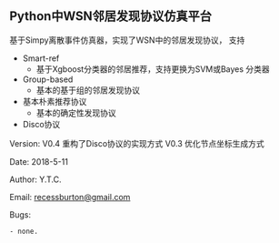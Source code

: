## Python中WSN邻居发现协议仿真平台

基于Simpy离散事件仿真器，实现了WSN中的邻居发现协议，
支持
- Smart-ref
    + 基于Xgboost分类器的邻居推荐，支持更换为SVM或Bayes
    分类器
- Group-based
    + 基本的基于组的邻居发现协议
- 基本朴素推荐协议
    + 基本的确定性发现协议
- Disco协议

Version:
    V0.4 重构了Disco协议的实现方式
    V0.3 优化节点坐标生成方式

Date: 2018-5-11

Author: Y.T.C.

Email: recessburton@gmail.com

Bugs:

    - none.



